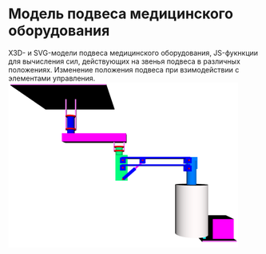 # Модель подвеса медицинского оборудования

X3D- и SVG-модели подвеса медицинского оборудования, JS-фукнкции для вычисления сил, действующих на звенья подвеса в различных положениях. Изменение положения подвеса при взимодействии с элементами управления.
<br/>
<img src="img.png" />